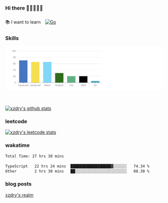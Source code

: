 ### Hi there 👋👋👋👋👋

 :books: I want to learn <a href="https://go.dev/" target="_blank"><img style="margin: 10px" src="https://profilinator.rishav.dev/skills-assets/go-original.svg" alt="Go" height="50" /></a>  

### Skills
![](img/2022-09-05-22-04-20.png)

<br />

[![xzdry's github stats](https://github-readme-stats.vercel.app/api?username=xzdry&count_private=true&show_icons=true&theme=vue)](https://github.com/xzdry)

### leetcode
[![xzdry's leetcode stats](https://leetcard.jacoblin.cool/xzdry-2?theme=light&font=Anek%20Kannada&site=cn)](https://leetcode.cn/u/xzdry-2/)

### wakatime
<!--START_SECTION:waka-->

```text
Total Time: 27 hrs 38 mins

TypeScript   22 hrs 24 mins  ██████████████████▓░░░░░░   74.34 %
Other        2 hrs 30 mins   ██░░░░░░░░░░░░░░░░░░░░░░░   08.30 %
```

<!--END_SECTION:waka-->

### blog posts
[xzdry's realm](https://www.justdry.net/)

